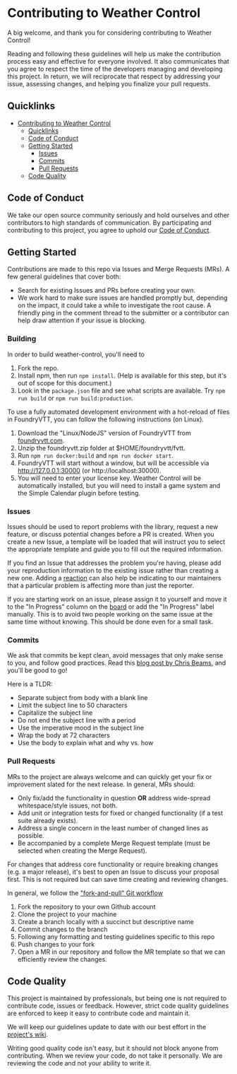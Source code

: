 # Contributing to Weather Control

A big welcome, and thank you for considering contributing to Weather Control!

Reading and following these guidelines will help us make the contribution process easy and effective for everyone involved. It also communicates that you agree to respect the time of the developers managing and developing this project. In return, we will reciprocate that respect by addressing your issue, assessing changes, and helping you finalize your pull requests.

## Quicklinks

- [Contributing to Weather Control](#contributing-to-weather-control)
  - [Quicklinks](#quicklinks)
  - [Code of Conduct](#code-of-conduct)
  - [Getting Started](#getting-started)
    - [Issues](#issues)
    - [Commits](#commits)
    - [Pull Requests](#pull-requests)
  - [Code Quality](#code-quality)

## Code of Conduct

We take our open source community seriously and hold ourselves and other contributors to high standards of communication. By participating and contributing to this project, you agree to uphold our [Code of Conduct](https://gitlab.com/jstebenne/foundryvtt-weather-control/-/blob/master/CODE-OF-CONDUCT.md).

## Getting Started

Contributions are made to this repo via Issues and Merge Requests (MRs). A few general guidelines that cover both:

- Search for existing Issues and PRs before creating your own.
- We work hard to make sure issues are handled promptly but, depending on the impact, it could take a while to investigate the root cause. A friendly ping in the comment thread to the submitter or a contributor can help draw attention if your issue is blocking.

### Building

In order to build weather-control, you'll need to
1. Fork the repo.
2. Install npm, then run `npm install`. (Help is available for this step, but it's out of scope for this document.)
3. Look in the `package.json` file and see what scripts are available. Try `npm run build` or `npm run build:production`.

To use a fully automated development environment with a hot-reload of files in FoundryVTT, you can follow the following instructions (on Linux).
1. Download the "Linux/NodeJS" version of FoundryVTT from [foundryvtt.com](https://foundryvtt.com).
1. Unzip the foundryvtt.zip folder at $HOME/foundryvtt/fvtt.
2. Run `npm run docker:build` and `npm run docker start`.
3. FoundryVTT will start without a window, but will be accessible via http://127.0.0.1:30000 (or http://localhost:30000).
4. You will need to enter your license key. Weather Control will be automatically installed, but you will need to install a game system and the Simple Calendar plugin before testing.

### Issues

Issues should be used to report problems with the library, request a new feature, or discuss potential changes before a PR is created. When you create a new Issue, a template will be loaded that will instruct you to select the appropriate template and guide you to fill out the required information.

If you find an Issue that addresses the problem you're having, please add your reproduction information to the existing issue rather than creating a new one. Adding a [reaction](https://docs.gitlab.com/ee/user/award_emojis.html) can also help be indicating to our maintainers that a particular problem is affecting more than just the reporter.

If you are starting work on an issue, please assign it to yourself and move it to the "In Progress" column on the [board](https://gitlab.com/jstebenne/foundryvtt-weather-control/-/boards) or add the "In Progress" label manually. This is to avoid two people working on the same issue at the same time without knowing. This should be done even for a small task.

### Commits

We ask that commits be kept clean, avoid messages that only make sense to you, and follow good practices. Read this [blog post by Chris Beams](https://chris.beams.io/posts/git-commit/), and you'll be good to go!

Here is a TLDR:

- Separate subject from body with a blank line
- Limit the subject line to 50 characters
- Capitalize the subject line
- Do not end the subject line with a period
- Use the imperative mood in the subject line
- Wrap the body at 72 characters
- Use the body to explain what and why vs. how

### Pull Requests

MRs to the project are always welcome and can quickly get your fix or improvement slated for the next release. In general, MRs should:

- Only fix/add the functionality in question **OR** address wide-spread whitespace/style issues, not both.
- Add unit or integration tests for fixed or changed functionality (if a test suite already exists).
- Address a single concern in the least number of changed lines as possible.
- Be accompanied by a complete Merge Request template (must be selected when creating the Merge Request).

For changes that address core functionality or require breaking changes (e.g. a major release), it's best to open an Issue to discuss your proposal first. This is not required but can save time creating and reviewing changes.

In general, we follow the ["fork-and-pull" Git workflow](https://github.com/susam/gitpr)

1. Fork the repository to your own Github account
2. Clone the project to your machine
3. Create a branch locally with a succinct but descriptive name
4. Commit changes to the branch
5. Following any formatting and testing guidelines specific to this repo
6. Push changes to your fork
7. Open a MR in our repository and follow the MR template so that we can efficiently review the changes.

## Code Quality

This project is maintained by professionals, but being one is not required to contribute code, issues or feedback. However, strict code quality guidelines are enforced to keep it easy to contribute code and maintain it.

We will keep our guidelines update to date with our best effort in the [project's wiki](https://gitlab.com/jstebenne/foundryvtt-weather-control/-/wikis/Code-Quality-Guidelines).

Writing good quality code isn't easy, but it should not block anyone from contributing. When we review your code, do not take it personally. We are reviewing the code and not your ability to write it.
